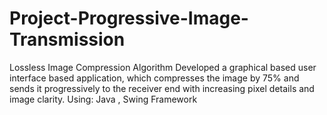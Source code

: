 # Project-Progressive-Image-Transmission
Lossless Image Compression Algorithm
Developed a graphical based user interface based application, which compresses the image by 75% and sends it progressively to the receiver end with increasing pixel details and image clarity.
Using: Java , Swing Framework
